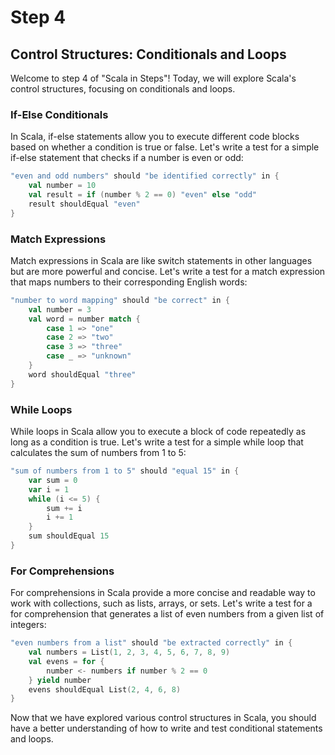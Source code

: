 
# Step 4
## Control Structures: Conditionals and Loops
Welcome to step 4 of "Scala in Steps"! Today, we will explore Scala's control structures, focusing on conditionals and loops.
### If-Else Conditionals
In Scala, if-else statements allow you to execute different code blocks based on whether a condition is true or false. Let's write a test for a simple if-else statement that checks if a number is even or odd:
```scala 
"even and odd numbers" should "be identified correctly" in {
    val number = 10
    val result = if (number % 2 == 0) "even" else "odd"
    result shouldEqual "even"
}
```
### Match Expressions
Match expressions in Scala are like switch statements in other languages but are more powerful and concise. Let's write a test for a match expression that maps numbers to their corresponding English words:
```scala
"number to word mapping" should "be correct" in {
    val number = 3
    val word = number match {
        case 1 => "one"
        case 2 => "two"
        case 3 => "three"
        case _ => "unknown"
    }
    word shouldEqual "three"
}
```
### While Loops
While loops in Scala allow you to execute a block of code repeatedly as long as a condition is true. Let's write a test for a simple while loop that calculates the sum of numbers from 1 to 5:
```scala 
"sum of numbers from 1 to 5" should "equal 15" in {
    var sum = 0
    var i = 1
    while (i <= 5) {
        sum += i
        i += 1
    }
    sum shouldEqual 15
}
```
### For Comprehensions
For comprehensions in Scala provide a more concise and readable way to work with collections, such as lists, arrays, or sets. Let's write a test for a for comprehension that generates a list of even numbers from a given list of integers:
```scala 
"even numbers from a list" should "be extracted correctly" in {
    val numbers = List(1, 2, 3, 4, 5, 6, 7, 8, 9)
    val evens = for {
        number <- numbers if number % 2 == 0
    } yield number
    evens shouldEqual List(2, 4, 6, 8)
}
```
Now that we have explored various control structures in Scala, you should have a better understanding of how to write and test conditional statements and loops. 